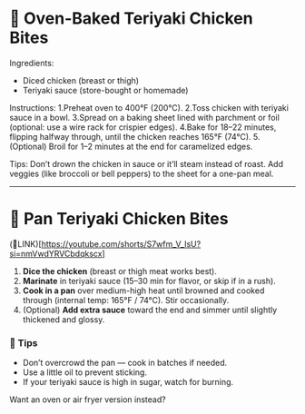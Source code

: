 # 🍗 Oven-Baked Teriyaki Chicken Bites


Ingredients:
* Diced chicken (breast or thigh)
* Teriyaki sauce (store-bought or homemade)

Instructions:
1.Preheat oven to 400°F (200°C).
2.Toss chicken with teriyaki sauce in a bowl.
3.Spread on a baking sheet lined with parchment or foil (optional: use a wire rack for crispier edges).
4.Bake for 18–22 minutes, flipping halfway through, until the chicken reaches 165°F (74°C).
5.(Optional) Broil for 1–2 minutes at the end for caramelized edges.

Tips:
Don’t drown the chicken in sauce or it’ll steam instead of roast.
Add veggies (like broccoli or bell peppers) to the sheet for a one-pan meal.

---

# 🍗 Pan Teriyaki Chicken Bites

(🔗LINK)[https://youtube.com/shorts/S7wfm_V_IsU?si=nmVwdYRVCbdqkscx]

1. **Dice the chicken** (breast or thigh meat works best).
2. **Marinate** in teriyaki sauce (15–30 min for flavor, or skip if in a rush).
3. **Cook in a pan** over medium-high heat until browned and cooked through (internal temp: 165°F / 74°C). Stir occasionally.
4. (Optional) **Add extra sauce** toward the end and simmer until slightly thickened and glossy.

### 📝 Tips

* Don’t overcrowd the pan — cook in batches if needed.
* Use a little oil to prevent sticking.
* If your teriyaki sauce is high in sugar, watch for burning.

Want an oven or air fryer version instead?
